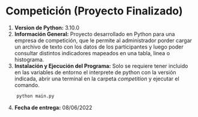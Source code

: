 # Competición (Proyecto Finalizado)

1. **Version de Python:** 3.10.0
2. **Información General:** Proyecto desarrollado en Python para una empresa de competición, que le permite al administrador porder cargar un archivo de texto con los datos de los participantes y luego poder consultar distintos indicadores mapeados en una tabla, linea o histograma.
3. **Instalación y Ejecución del Programa:** Solo se requiere tener incluido en las variables de entorno el interprete de python con la versión indicada, abrir una terminal en la carpeta *competition* y ejecutar el comando.
``` bat
    python main.py
```
4. **Fecha de entrega:** 08/06/2022
